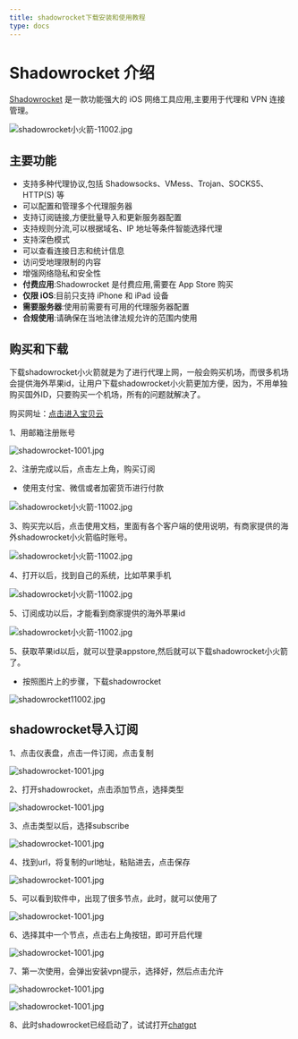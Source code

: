 ```yaml
---
title: shadowrocket下载安装和使用教程
type: docs
---
```


# Shadowrocket 介绍

[Shadowrocket](https://apps.apple.com/us/app/shadowrocket/id932747118) 是一款功能强大的 iOS 网络工具应用,主要用于代理和 VPN 连接管理。

![shadowrocket小火箭-11002.jpg](https://shadowrocket.ink/img/shadowrocket小火箭-11001.jpg)
## 主要功能

- 支持多种代理协议,包括 Shadowsocks、VMess、Trojan、SOCKS5、HTTP(S) 等
- 可以配置和管理多个代理服务器
- 支持订阅链接,方便批量导入和更新服务器配置
- 支持规则分流,可以根据域名、IP 地址等条件智能选择代理
- 支持深色模式
- 可以查看连接日志和统计信息
- 访问受地理限制的内容
- 增强网络隐私和安全性
- **付费应用**:Shadowrocket 是付费应用,需要在 App Store 购买
- **仅限 iOS**:目前只支持 iPhone 和 iPad 设备
- **需要服务器**:使用前需要有可用的代理服务器配置
- **合规使用**:请确保在当地法律法规允许的范围内使用

## 购买和下载

下载shadowrocket小火箭就是为了进行代理上网，一般会购买机场，而很多机场会提供海外苹果id，让用户下载shadowrocket小火箭更加方便，因为，不用单独购买国外ID，只要购买一个机场，所有的问题就解决了。

购买网址：[点击进入宝贝云](https://web1.bby011.com/#/register?code=8xTTMr2f)

1、用邮箱注册账号



![shadowrocket-1001.jpg](https://shadowrocket.4566.lol/img/shadowrocket-1009.jpg)


2、注册完成以后，点击左上角，购买订阅

- 使用支付宝、微信或者加密货币进行付款


![shadowrocket小火箭-11002.jpg](https://shadowrocket.ink/img/baobei10001.jpg)

3、购买完以后，点击使用文档，里面有各个客户端的使用说明，有商家提供的海外shadowrocket小火箭临时账号。

![shadowrocket小火箭-11002.jpg](https://shadowrocket.ink/img/shadowrocket小火箭-11004.jpg)

4、打开以后，找到自己的系统，比如苹果手机

![shadowrocket小火箭-11002.jpg](https://shadowrocket.ink/img/shadowrocket小火箭-11005.jpg)

5、订阅成功以后，才能看到商家提供的海外苹果id

![shadowrocket小火箭-11002.jpg](https://shadowrocket.ink/img/shadowrocket小火箭-11006.jpg)

5、获取苹果id以后，就可以登录appstore,然后就可以下载shadowrocket小火箭了。

- 按照图片上的步骤，下载shadowrocket

![shadowrocket11002.jpg](https://shadowrocket.ink/img/shadowrocket11002.jpg)

## shadowrocket导入订阅

1、点击仪表盘，点击一件订阅，点击复制

![shadowrocket-1001.jpg](https://shadowrocket.4566.lol/img/shadowrocket-1001.jpg)

2、打开shadowrocket，点击添加节点，选择类型

![shadowrocket-1001.jpg](https://shadowrocket.4566.lol/img/shadowrocket-1002.jpg)

3、点击类型以后，选择subscribe

![shadowrocket-1001.jpg](https://shadowrocket.4566.lol/img/shadowrocket-1003.jpg)

4、找到url，将复制的url地址，粘贴进去，点击保存

![shadowrocket-1001.jpg](https://shadowrocket.4566.lol/img/shadowrocket-10014jpg)

5、可以看到软件中，出现了很多节点，此时，就可以使用了

![shadowrocket-1001.jpg](https://shadowrocket.4566.lol/img/shadowrocket-1005.jpg)

6、选择其中一个节点，点击右上角按钮，即可开启代理

![shadowrocket-1001.jpg](https://shadowrocket.4566.lol/img/shadowrocket-1006.jpg)

7、第一次使用，会弹出安装vpn提示，选择好，然后点击允许


![shadowrocket-1001.jpg](https://shadowrocket.4566.lol/img/shadowrocket-1007.jpg)


![shadowrocket-1001.jpg](https://shadowrocket.4566.lol/img/shadowrocket-1008.jpg)

8、此时shadowrocket已经启动了，试试打开[chatgpt](https://chatgpt.com)
